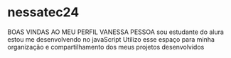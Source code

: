 # nessatec24
BOAS VINDAS AO MEU PERFIL
VANESSA PESSOA
sou estudante do alura
estou me desenvolvendo no javaScript
Utilizo esse espaço para minha organização e compartilhamento dos meus projetos desenvolvidos

